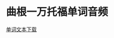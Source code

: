 # 曲根一万托福单词音频 
[单词文本下载](https://github.com/yihui-he/TOEFL-10000-5/raw/master/%E6%9B%B2%E6%A0%B9%E6%89%98%E7%A6%8F%E8%AF%8D%E6%B1%8710000%E7%94%B5%E5%AD%90%E8%AE%B2%E4%B9%89.doc)
